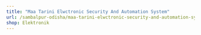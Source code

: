 ```yaml
---
title: "Maa Tarini Elwctronic Security And Automation System"
url: /sambalpur-odisha/maa-tarini-elwctronic-security-and-automation-system/
shop: Elektronik
---
```

